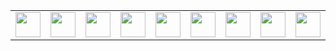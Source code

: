 <table><tr>
<td><a href="https://go.dev/"><img src="https://skillicons.dev/icons?i=go" width="40"></a></td>
<td><a href="https://www.lua.org/"><img src="https://skillicons.dev/icons?i=lua" width="40"></a></td>
<td><a href="https://www.python.org/"><img src="https://skillicons.dev/icons?i=py" width="40"></a></td>
<td><a href="https://developer.mozilla.org/en-US/docs/Web/JavaScript"><img src="https://skillicons.dev/icons?i=js" width="40"></a></td>
<td><a href="https://www.typescriptlang.org/"><img src="https://skillicons.dev/icons?i=ts" width="40"></a></td>
<td><a href="https://developer.mozilla.org/en-US/docs/Web/HTML"><img src="https://skillicons.dev/icons?i=html" width="40"></a></td>
<td><a href="https://developer.mozilla.org/en-US/docs/Web/CSS"><img src="https://skillicons.dev/icons?i=css" width="40"></a></td>
<td><a href="https://www.gnu.org/software/bash/"><img src="https://skillicons.dev/icons?i=bash" width="40"></a></td>
<td><a href="https://en.cppreference.com/w/c"><img src="https://skillicons.dev/icons?i=c" width="40"></a></td>
<td><a href="https://isocpp.org/"><img src="https://skillicons.dev/icons?i=cpp" width="40"></a></td>
<td><a href="https://nextjs.org/"><img src="https://skillicons.dev/icons?i=nextjs" width="40"></a></td>
<td><a href="https://vitejs.dev/"><img src="https://skillicons.dev/icons?i=vite" width="40"></a></td>
</tr></table>
